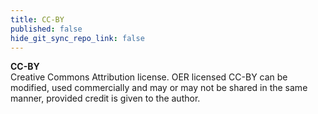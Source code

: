```yaml
---
title: CC-BY
published: false
hide_git_sync_repo_link: false
---
```


**CC-BY**  
Creative Commons Attribution license. OER licensed CC-BY can be modified, used commercially and may or may not be shared in the same manner, provided credit is given to the author. 
